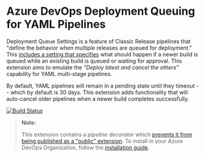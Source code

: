 # Azure DevOps Deployment Queuing for YAML Pipelines

Deployment Queue Settings is a feature of Classic Release pipelines that "define the behavior when multiple releases are queued for deployment." This [includes a setting that specifies][1] what should happen if a newer build is queued while an existing build is queued or waiting for approval. This extension aims to emulate the _"Deploy latest and cancel the others"_ capability for YAML multi-stage pipelines.

By default, YAML pipelines will remain in a pending state until they timeout -- which by default is 30 days. This extension adds functionality that will auto-cancel older pipelines when a newer build completes successfully.

[![Build Status](https://dev.azure.com/ava-bcook/Deployment-Queuing/_apis/build/status%2Fbryanbcook.deploymentqueuing-extension?branchName=main)](https://dev.azure.com/ava-bcook/Deployment-Queuing/_build/latest?definitionId=72&branchName=main)

> **Note:**
>
> This extension contains a _pipeline decorator_ which [prevents it from being published as a "public" extension][2].
> To install in your Azure DevOps Organization, follow the [installation guide][3].

[1]: https://docs.microsoft.com/en-us/azure/devops/pipelines/process/stages?view=azure-devops&tabs=classic#queuing-policies

[2]: https://learn.microsoft.com/en-us/azure/devops/extend/develop/add-pipeline-decorator?toc=%2Fazure%2Fdevops%2Fmarketplace-extensibility%2Ftoc.json&view=azure-devops#3-install-the-decorator

[3]: docs/Installation.md
